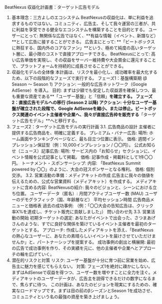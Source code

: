 BeatNexus 収益化計画書：ターゲット広告モデル
1. 基本理念：三方よしのエコシステム
BeatNexusの収益化は、単に利益を追求するものではない。コミュニティ、広告主、そして我々運営の三者が、共に利益を享受できる健全なエコシステムを構築することを目的とする。
ユーザーにとって: 無関係な広告ではなく、**有益な情報（イベント、新譜など）**として広告に接することができる。
広告主にとって: **「ビートボックスに熱狂する、国内外のコアなファン」**という、極めて純度の高いターゲット層に、最小限のコストで直接アプローチできる。
BeatNexusにとって: 高い広告単価を実現し、その収益をサーバー維持費や大会賞金に還元することで、プラットフォームを持続的に成長させることができる。
2. 収益化モデルの全体像
本計画は、リスクを最小化し、成功確率を最大化するため、以下の段階的なフェーズで実行する。
フェーズ1：基盤構築期 (β Season 〜 Season 1)
アクション: 一般的な広告ネットワーク（Google AdSense）を導入。
目的: まずは少額でも安定した収益源を確保しつつ、最も重要な資産である**「ユーザー基盤」と「信頼」**を確立する。
フェーズ2：直接広告モデルへの移行 (Season 2 以降)
アクション: 十分なユーザー基盤が確立された段階で、Google AdSenseを縮小、または停止。ビートボックス関連のイベント主催者や企業へ、我々が直接広告枠を販売する**「ターゲット広告モデル」**へと移行する。
3. フェーズ2：ターゲット広告モデルの実行計画
3.1. 広告商品の設計
主催者に提供する広告商品を、明確に定義する。
プレミアム・バナー広告:
場所: ホーム画面やランキングページなど、最も目立つ位置に表示。
価格: 週間インプレッション保証型（例：10,000インプレッション / 〇〇円）。
公式お知らせ（ニュース）記事広告:
場所: サービス内の「お知らせ」セクションに、イベント情報を公式記事として掲載。
価格: 記事作成・掲載料として1件〇〇円。
トーナメント・スポンサーシップ:
内容: 「BeatNexus Summit powered by 〇〇」のように、大会の冠スポンサーとなる権利。
価格: 個別交渉。
3.2. 営業活動の準備：メディアキットの作成
広告主に我々の価値を伝えるための、公式な営業資料（メディアキット）を作成する。
メディアキットに含める内容:
BeatNexusの紹介: 我々のビジョンと、シーンにおける立ち位置。
ユーザーデータ（匿名）:
月間アクティブユーザー数 (MAU)
ユーザーのデモグラフィック（国、年齢層など）
平均セッション時間
広告商品メニューと価格表
過去の成功事例: （例：「〇〇大会の告知広告は、クリック率X%を達成し、チケット販売に貢献しました」）
問い合わせ先
3.3. 営業活動の開始
初期ターゲットの選定:
あなたがイベントで出会った、さつまあげさんのような、すでに良好な関係を築けているイベント主催者を最初のターゲットとする。
アプローチ:
作成したメディアキットを添え、「BeatNexusの熱心なユーザーに、あなたの素晴らしいイベントを届けさせていただけませんか」と、パートナーシップを提案する。
成功事例の創出と横展開:
最初の広告で成功事例を作り、その実績を元に、他の主催者や企業へとアプローチの輪を広げていく。
4. 潜在的リスクと対策
リスク: ユーザー基盤が十分に育つ前に営業を始め、広告主に魅力を感じてもらえない。
対策: フェーズ1を絶対に疎かにしない。 まずはAdSenseで収益を得つつ、ユーザー数を増やすことに全力を注ぐ。メディアキットのユーザーデータが、広告主を説得できるだけの数字になるまで、焦らずに待つ。
この計画は、あなたのビジョンを現実にするための、確実なロードマップです。まずは目の前のβシーズンとSeason 1を成功させ、コミュニティという名の最強の資産を築き上げましょう。
